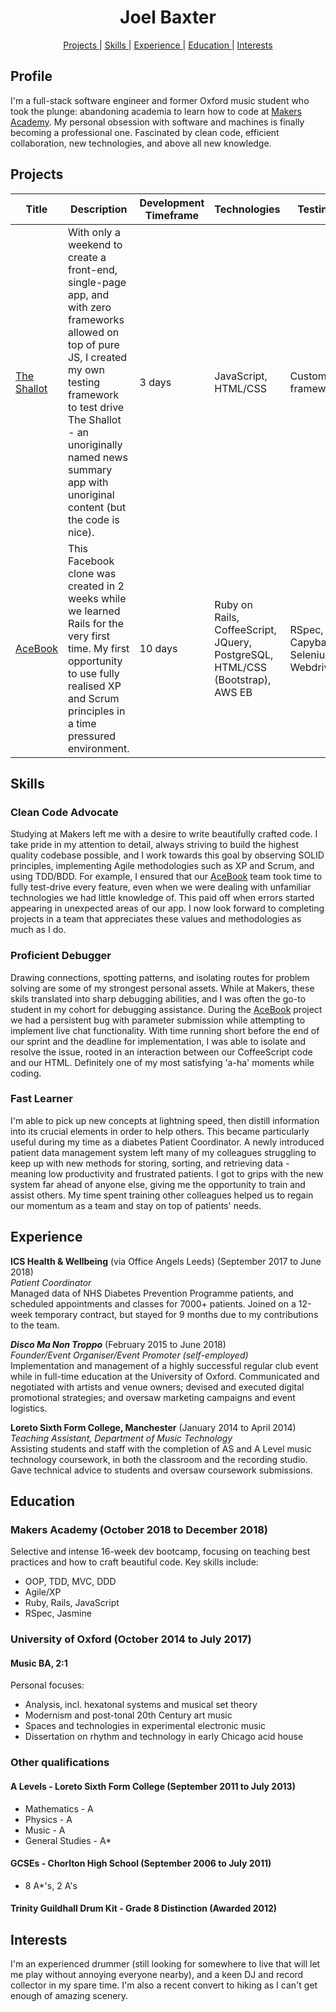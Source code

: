 <h1 align='center'> Joel Baxter </h1>
<div align="center">
    
[Projects ](#projects) | 
[Skills ](#skills) | 
[Experience ](#experience) | 
[Education ](#education) | 
[Interests ](#interests)

</div>

## Profile

I'm a full-stack software engineer and former Oxford music student who took the plunge: abandoning academia to learn how to code at [Makers Academy](https://makers.tech/). My personal obsession with software and machines is finally becoming a professional one. Fascinated by clean code, efficient collaboration, new technologies, and above all new knowledge. 

## Projects<a name="projects"></a>    

| Title | Description | Development Timeframe | Technologies | Testing |
|--|--|--|--|--|
| [The Shallot](https://github.com/jebax/TheShallotSummary) | With only a weekend to create a front-end, single-page app, and with zero frameworks allowed on top of pure JS, I created my own testing framework to test drive The Shallot - an unoriginally named news summary app with unoriginal content (but the code is nice). | 3 days | JavaScript, HTML/CSS | Custom framework |
| [AceBook](https://github.com/chloeverity/acebook-breakfast-club) | This Facebook clone was created in 2 weeks while we learned Rails for the very first time. My first opportunity to use fully realised XP and Scrum principles in a time pressured environment. | 10 days | Ruby on Rails, CoffeeScript, JQuery, PostgreSQL, HTML/CSS (Bootstrap), AWS EB | RSpec, Capybara, Selenium Webdriver  |

## Skills<a name="skills"></a>

### Clean Code Advocate

Studying at Makers left me with a desire to write beautifully crafted code. I take pride in my attention to detail, always striving to build the highest quality codebase possible, and I work towards this goal by observing SOLID principles, implementing Agile methodologies such as XP and Scrum, and using TDD/BDD. For example, I ensured that our [AceBook](https://github.com/chloeverity/acebook-breakfast-club) team took time to fully test-drive every feature, even when we were dealing with unfamiliar technologies we had little knowledge of. This paid off when errors started appearing in unexpected areas of our app. I now look forward to completing projects in a team that appreciates these values and methodologies as much as I do.

### Proficient Debugger

Drawing connections, spotting patterns, and isolating routes for problem solving are some of my strongest personal assets. While at Makers, these skils translated into sharp debugging abilities, and I was often the go-to student in my cohort for debugging assistance. During the [AceBook](https://github.com/chloeverity/acebook-breakfast-club) project we had a persistent bug with parameter submission while attempting to implement live chat functionality. With time running short before the end of our sprint and the deadline for implementation, I was able to isolate and resolve the issue, rooted in an interaction between our CoffeeScript code and our HTML. Definitely one of my most satisfying 'a-ha' moments while coding.

### Fast Learner

I'm able to pick up new concepts at lightning speed, then distill information into its crucial elements in order to help others. This became particularly useful during my time as a diabetes Patient Coordinator. A newly introduced patient data management system left many of my colleagues struggling to keep up with new methods for storing, sorting, and retrieving data - meaning low productivity and frustrated patients. I got to grips with the new system far ahead of anyone else, giving me the opportunity to train and assist others. My time spent training other colleagues helped us to regain our momentum as a team and stay on top of patients' needs. 

## Experience<a name="experience"></a>

**ICS Health & Wellbeing** (via Office Angels Leeds) (September 2017 to June 2018)    
*Patient Coordinator*  
Managed data of NHS Diabetes Prevention Programme patients, and scheduled appointments and classes for 7000+ patients. Joined on a 12-week temporary contract, but stayed for 9 months due to my contributions to the team.

***Disco Ma Non Troppo*** (February 2015 to June 2018)   
*Founder/Event Organiser/Event Promoter (self-employed)*  
Implementation and management of a highly successful regular club event while in full-time education at the University of Oxford. Communicated and negotiated with artists and venue owners; devised and executed digital promotional strategies; and oversaw marketing campaigns and event logistics.

**Loreto Sixth Form College, Manchester** (January 2014 to April 2014)  
*Teaching Assistant, Department of Music Technology*  
Assisting students and staff with the completion of AS and A Level music technology coursework, in both the classroom and the recording studio. Gave technical advice to students and oversaw coursework submissions.

## Education<a name="education"></a>
### Makers Academy (October 2018 to December 2018)

Selective and intense 16-week dev bootcamp, focusing on teaching best practices and how to craft beautiful code. Key skills include:

* OOP, TDD, MVC, DDD
* Agile/XP
* Ruby, Rails, JavaScript
* RSpec, Jasmine

### University of Oxford (October 2014 to July 2017)
#### Music BA, 2:1

Personal focuses:
* Analysis, incl. hexatonal systems and musical set theory
* Modernism and post-tonal 20th Century art music
* Spaces and technologies in experimental electronic music
* Dissertation on rhythm and technology in early Chicago acid house

### Other qualifications
#### A Levels - Loreto Sixth Form College (September 2011 to July 2013)
* Mathematics - A
* Physics - A
* Music - A
* General Studies - A*

#### GCSEs - Chorlton High School (September 2006 to July 2011)
* 8 A*'s, 2 A's

#### Trinity Guildhall Drum Kit - Grade 8 Distinction (Awarded 2012)

## Interests<a name="interests"></a>

I'm an experienced drummer (still looking for somewhere to live that will let me play without annoying everyone nearby), and a keen DJ and record collector in my spare time. I'm also a recent convert to hiking as I can't get enough of amazing scenery.
